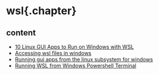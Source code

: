 
# wsl{.chapter}

## content

- [10 Linux GUI Apps to Run on Windows with WSL](10_linux_gui_apps_to_run_on_windows_if_you_have_wsl.md)
- [Accessing wsl files in windows](accessing_wsl_files_in_windows.md)
- [Running gui apps from the linux subsystem for windows](running_gui_apps_from_the_linux_subsystem_for_windows.md)
- [Running WSL from Windows Powershell Terminal](running_wsl_from_windows_powershell.md)
